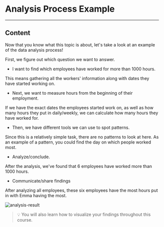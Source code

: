 ﻿---
author: Stefan-Stojanovic

type: normal

category: how to

links:
 - '[Python](https://www.python.org/downloads/){website}'
 - '[Installation guide](https://wiki.python.org/moin/BeginnersGuide/Download){website}'

---

# Analysis Process Example

---
## Content

Now that you know what this topic is about, let's take a look at an example of the data analysis process!

First, we figure out which question we want to answer.

- I want to find which employees have worked for more than 1000 hours.

This means gathering all the workers' information along with dates they have started working on.

- Next, we want to measure hours from the beginning of their employment.

If we have the exact dates the employees started work on, as well as how many hours they put in daily/weekly, we can calculate how many hours they have worked for.

- Then, we have different tools we can use to spot patterns. 

Since this is a relatively simple task, there are no patterns to look at here. As an example of a pattern, you could find the day on which people worked most.

- Analyze/conclude. 

After the analysis, we've found that 6 employees have worked more than 1000 hours.

- Communicate/share findings

After analyzing all employees, these six employees have the most hours put in with Emma having the most.

![analysis-result](https://img.enkipro.com/f0b7aab5f47088e19ebeac44affb98c1.png)

> 💡 You will also learn how to visualize your findings throughout this course.